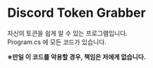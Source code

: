 # Discord Token Grabber
자신의 토큰을 쉽게 알 수 있는 프로그램입니다. <br>
Program.cs 에 모든 코드가 있습니다.

<b>※만일 이 코드를 악용할 경우, 책임은 저에게 없습니다.</b>
